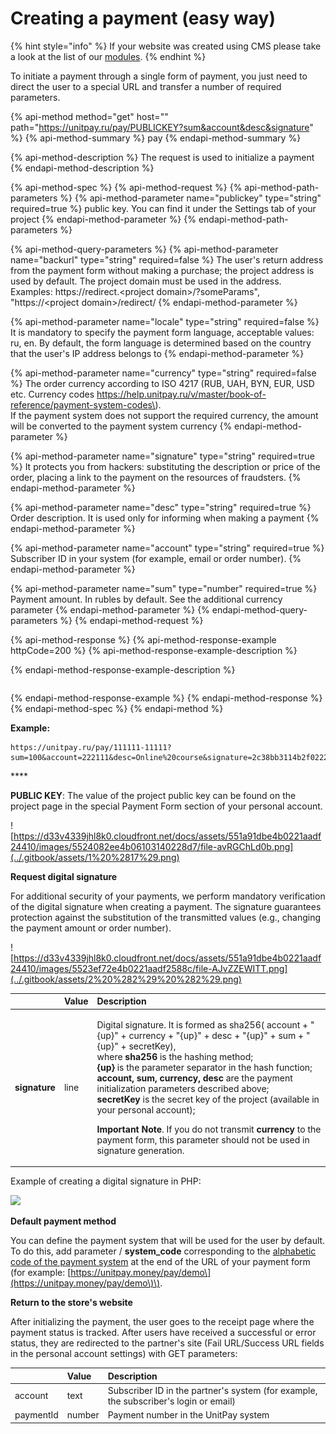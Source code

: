 # Creating a payment \(easy way\)

{% hint style="info" %}
If your website was created using CMS please take a look at the list of our [modules](../modules/).
{% endhint %}

To initiate a payment through a single form of payment, you just need to direct the user to a special URL and transfer a number of required parameters.

{% api-method method="get" host="" path="https://unitpay.ru/pay/PUBLICKEY?sum&account&desc&signature" %}
{% api-method-summary %}
pay
{% endapi-method-summary %}

{% api-method-description %}
The request is used to initialize a payment
{% endapi-method-description %}

{% api-method-spec %}
{% api-method-request %}
{% api-method-path-parameters %}
{% api-method-parameter name="publickey" type="string" required=true %}
public key. You can find it under the Settings tab of your project
{% endapi-method-parameter %}
{% endapi-method-path-parameters %}

{% api-method-query-parameters %}
{% api-method-parameter name="backurl" type="string" required=false %}
The user's return address from the payment form without making a purchase; the project address is used by default. The project domain must be used in the address. Examples: https://redirect.&lt;project domain&gt;/?someParams", "https://&lt;project domain&gt;/redirect/
{% endapi-method-parameter %}

{% api-method-parameter name="locale" type="string" required=false %}
It is mandatory to specify the payment form language, acceptable values: ru, en. By default, the form language is determined based on the country that the user's IP address belongs to
{% endapi-method-parameter %}

{% api-method-parameter name="currency" type="string" required=false %}
The order currency according to ISO 4217 \(RUB, UAH, BYN, EUR, USD etc. Currency codes https://help.unitpay.ru/v/master/book-of-reference/payment-system-codes\).   
If the payment system does not support the required currency, the amount will be converted to the payment system currency
{% endapi-method-parameter %}

{% api-method-parameter name="signature" type="string" required=true %}
It protects you from hackers: substituting the description or price of the order, placing a link to the payment on the resources of fraudsters.
{% endapi-method-parameter %}

{% api-method-parameter name="desc" type="string" required=true %}
Order description. It is used only for informing when making a payment
{% endapi-method-parameter %}

{% api-method-parameter name="account" type="string" required=true %}
Subscriber ID in your system \(for example, email or order number\).
{% endapi-method-parameter %}

{% api-method-parameter name="sum" type="number" required=true %}
Payment amount. In rubles by default. See the additional currency parameter
{% endapi-method-parameter %}
{% endapi-method-query-parameters %}
{% endapi-method-request %}

{% api-method-response %}
{% api-method-response-example httpCode=200 %}
{% api-method-response-example-description %}

{% endapi-method-response-example-description %}

```text

```
{% endapi-method-response-example %}
{% endapi-method-response %}
{% endapi-method-spec %}
{% endapi-method %}

**Example:**

```text
https://unitpay.ru/pay/111111-11111?sum=100&account=222111&desc=Online%20course&signature=2c38bb3114b2f02222ee35f6b60c6bbe628ad31bed59633787204ae59659a02e
```

\*\*\*\*

**PUBLIC KEY**: The value of the project public key can be found on the project page in the special Payment Form section of your personal account.

![https://d33v4339jhl8k0.cloudfront.net/docs/assets/551a91dbe4b0221aadf24410/images/5524082ee4b06103140228d7/file-avRGChLd0b.png](../.gitbook/assets/1%20%2817%29.png)

**Request digital signature**

For additional security of your payments, we perform mandatory verification of the digital signature when creating a payment. The signature guarantees protection against the substitution of the transmitted values \(e.g., changing the payment amount or order number\).

![https://d33v4339jhl8k0.cloudfront.net/docs/assets/551a91dbe4b0221aadf24410/images/5523ef72e4b0221aadf2588c/file-AJvZZEWITT.png](../.gitbook/assets/2%20%282%29%20%282%29.png)

<table>
  <thead>
    <tr>
      <th style="text-align:left"></th>
      <th style="text-align:left"><b>Value</b>
      </th>
      <th style="text-align:left"><b>Description</b>
      </th>
    </tr>
  </thead>
  <tbody>
    <tr>
      <td style="text-align:left"><b>signature</b>
      </td>
      <td style="text-align:left">line</td>
      <td style="text-align:left">
        <p>Digital signature. It is formed as sha256( account + &quot;{up}&quot;
          + currency + &quot;{up}&quot; + desc + &quot;{up}&quot; + sum + &quot;{up}&quot;
          + secretKey),
          <br />where <b>sha256</b> is the hashing method;
          <br /> <b>{up}</b> is the parameter separator in the hash function;
          <br /> <b>account, sum, currency, desc</b> are the payment initialization parameters
          described above;
          <br /> <b>secretKey</b> is the secret key of the project (available in your personal
          account);</p>
        <p><b>Important Note</b>. If you do not transmit <b>currency</b> to the payment
          form, this parameter should not be used in signature generation.</p>
      </td>
    </tr>
  </tbody>
</table>

Example of creating a digital signature in PHP:

![](../.gitbook/assets/3%20%288%29.png)

**Default payment method**

You can define the payment system that will be used for the user by default. To do this, add parameter / **system\_code** corresponding to the [alphabetic code of the payment system](../book-of-reference/payment-system-codes.md) at the end of the URL of your payment form \(for example: [https://unitpay.money/pay/demo\](https://unitpay.money/pay/demo\)\).

**Return to the store's website**

After initializing the payment, the user goes to the receipt page where the payment status is tracked. After users have received a successful or error status, they are redirected to the partner's site \(Fail URL/Success URL fields in the personal account settings\) with GET parameters:

|  | **Value** | **Description** |
| :--- | :--- | :--- |
| account | text | Subscriber ID in the partner's system \(for example, the subscriber's login or email\) |
| paymentId | number | Payment number in the UnitPay system |

